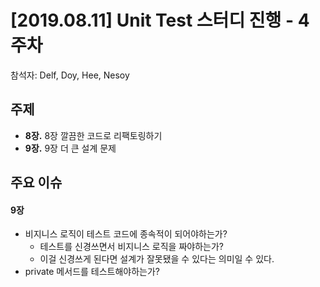 # [2019.08.11] Unit Test 스터디 진행 - 4주차
참석자: Delf, Doy, Hee, Nesoy

## 주제
- **8장.** 8장 깔끔한 코드로 리팩토링하기
- **9장.** 9장 더 큰 설계 문제

## 주요 이슈
#### 9장
- 비지니스 로직이 테스트 코드에 종속적이 되어야하는가?
  - 테스트를 신경쓰면서 비지니스 로직을 짜야하는가?
  - 이걸 신경쓰게 된다면 설계가 잘못됐을 수 있다는 의미일 수 있다.
- private 메서드를 테스트해야하는가?
  

